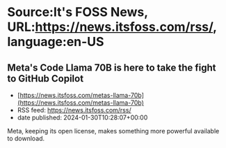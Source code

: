 # Source:It's FOSS News, URL:https://news.itsfoss.com/rss/, language:en-US

## Meta's Code Llama 70B is here to take the fight to GitHub Copilot
 - [https://news.itsfoss.com/metas-llama-70b](https://news.itsfoss.com/metas-llama-70b)
 - RSS feed: https://news.itsfoss.com/rss/
 - date published: 2024-01-30T10:28:07+00:00

Meta, keeping its open license, makes something more powerful available to download.

